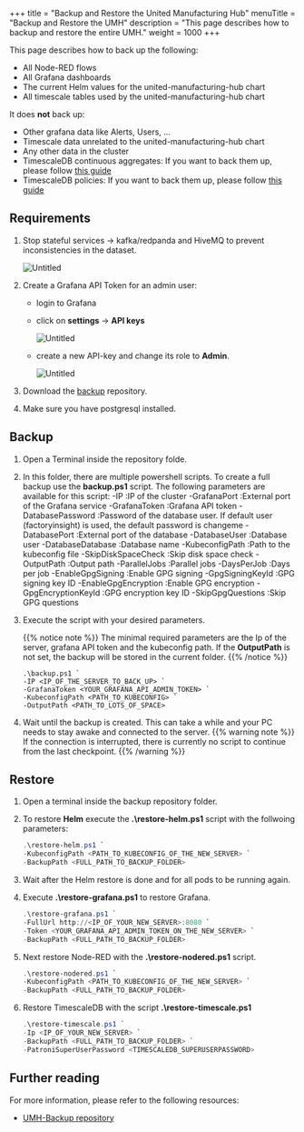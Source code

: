 +++
title = "Backup and Restore the United Manufacturing Hub"
menuTitle = "Backup and Restore the UMH"
description = "This page describes how to backup and restore the entire UMH."
weight = 1000
+++

This page describes how to back up the following:
 - All Node-RED flows
 - All Grafana dashboards
 - The current Helm values for the united-manufacturing-hub chart
 - All timescale tables used by the united-manufacturing-hub chart

It does **not** back up:
 - Other grafana data like Alerts, Users, ...
 - Timescale data unrelated to the united-manufacturing-hub chart 
 - Any other data in the cluster 
 - TimescaleDB continuous aggregates: If you want to back them up, please follow [this guide](https://docs.timescale.com/self-hosted/latest/migration/schema-then-data/#recreate-continuous-aggregates)
 - TimescaleDB policies: If you want to back them up, please follow [this guide](https://docs.timescale.com/self-hosted/latest/migration/schema-then-data/#recreate-policies)
    

## Requirements

1. Stop stateful services -> kafka/redpanda and HiveMQ to prevent inconsistencies in the dataset.

   ![Untitled](/images/production-guide/backup_recovery/backup-entire-umh/lensStopStatefulServices.png?width=75%)
2. Create a Grafana API Token for an admin user:
   - login to Grafana
   - click on **settings** -> **API keys**
   
     ![Untitled](/images/production-guide/backup_recovery/backup-entire-umh/grafanaSettingsApiKey.png?)
   - create a new API-key and change its role to **Admin**.
   
     ![Untitled](/images/production-guide/backup_recovery/backup-entire-umh/ApiKeycahngeRole.png?)
   
3. Download the [backup](https://github.com/united-manufacturing-hub/backup) repository. 
4. Make sure you have postgresql installed.



## Backup

1. Open a Terminal inside the repository folde.
2. In this folder, there are multiple powershell scripts. To create a full backup use the **backup.ps1** script. 
   The following parameters are available for this script:
   -IP <String> :IP of the cluster
   -GrafanaPort <String> :External port of the Grafana service
   -GrafanaToken <String> :Grafana API token
   -DatabasePassword <String> :Password of the database user. If default user (factoryinsight) is used, the default password is changeme
   -DatabasePort <Int32> :External port of the database
   -DatabaseUser <String> :Database user
   -DatabaseDatabase <String> :Database name
   -KubeconfigPath <String> :Path to the kubeconfig file
   -SkipDiskSpaceCheck <Boolean> :Skip disk space check
   -OutputPath <String> :Output path
   -ParallelJobs <Int32> :Parallel jobs
   -DaysPerJob <Int32> :Days per job
   -EnableGpgSigning <Boolean> :Enable GPG signing
   -GpgSigningKeyId <String> :GPG signing key ID
   -EnableGpgEncryption <Boolean> :Enable GPG encryption
   -GpgEncryptionKeyId <String> :GPG encryption key ID
   -SkipGpgQuestions <Boolean> :Skip GPG questions
3. Execute the script with your desired parameters.

   {{% notice note %}}
   The minimal required parameters are the Ip of the server, grafana API token and the kubeconfig path. 
   If the **OutputPath** is not set, the backup will be stored in the current folder.
   {{% /notice %}}

   ```
   .\backup.ps1 `
   -IP <IP_OF_THE_SERVER_TO_BACK_UP> `
   -GrafanaToken <YOUR_GRAFANA_API_ADMIN_TOKEN> `
   -KubeconfigPath <PATH_TO_KUBECONFIG> `
   -OutputPath <PATH_TO_LOTS_OF_SPACE>
   ```
4. Wait until the backup is created. This can take a while and your PC needs to stay awake and connected to the server.
   {{% warning note %}}
   If the connection is interrupted, there is currently no script to continue from the last checkpoint.
   {{% /warning %}}

## Restore

1. Open a terminal inside the backup repository folder.
2. To restore **Helm** execute the **.\restore-helm.ps1** script with the follwoing parameters:

   ```powershell
   .\restore-helm.ps1 `
   -KubeconfigPath <PATH_TO_KUBECONFIG_OF_THE_NEW_SERVER> `
   -BackupPath <FULL_PATH_TO_BACKUP_FOLDER>
   ```
3. Wait after the Helm restore is done and for all pods to be running again.
4. Execute **.\restore-grafana.ps1** to restore Grafana.
   
   ````powershell
   .\restore-grafana.ps1 `
   -FullUrl http://<IP_OF_YOUR_NEW_SERVER>:8080 `
   -Token <YOUR_GRAFANA_API_ADMIN_TOKEN_ON_THE_NEW_SERVER> `
   -BackupPath <FULL_PATH_TO_BACKUP_FOLDER>
   ````
   
5. Next restore Node-RED with the **.\restore-nodered.ps1** script.

   ````powershell
   .\restore-nodered.ps1 `
   -KubeconfigPath <PATH_TO_KUBECONFIG_OF_THE_NEW_SERVER> `
   -BackupPath <FULL_PATH_TO_BACKUP_FOLDER>
   ````
   
6. Restore TimescaleDB with the script **.\restore-timescale.ps1**

   ````powershell
   .\restore-timescale.ps1 `
   -Ip <IP_OF_YOUR_NEW_SERVER> `
   -BackupPath <FULL_PATH_TO_BACKUP_FOLDER> `
   -PatroniSuperUserPassword <TIMESCALEDB_SUPERUSERPASSWORD>
   ````

## Further reading

For more information, please refer to the following resources:

- [UMH-Backup repository](https://github.com/united-manufacturing-hub/backup)
